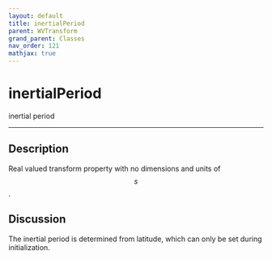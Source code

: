 ```yaml
---
layout: default
title: inertialPeriod
parent: WVTransform
grand_parent: Classes
nav_order: 121
mathjax: true
---
```


#  inertialPeriod

inertial period


---

## Description
Real valued transform property with no dimensions and units of $$s$$.

## Discussion

The inertial period is determined from latitude, which can only be set during initialization.

